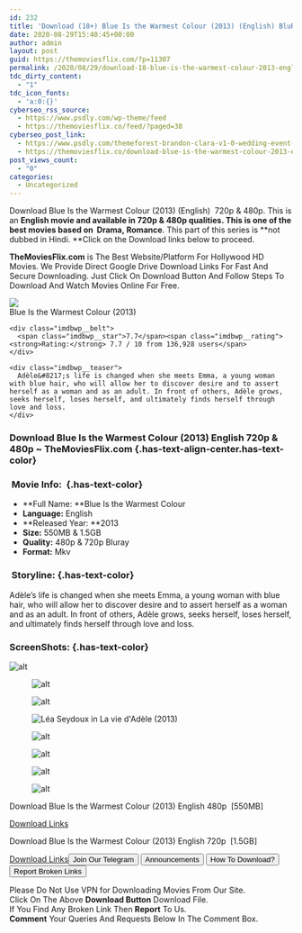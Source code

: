 ```yaml
---
id: 232
title: 'Download (18+) Blue Is the Warmest Colour (2013) (English) BluRay 480p [550MB] || 720p [1.5GB]'
date: 2020-08-29T15:40:45+00:00
author: admin
layout: post
guid: https://themoviesflix.com/?p=11307
permalink: /2020/08/29/download-18-blue-is-the-warmest-colour-2013-english-bluray-480p-550mb-720p-1-5gb/
tdc_dirty_content:
  - "1"
tdc_icon_fonts:
  - 'a:0:{}'
cyberseo_rss_source:
  - https://www.psdly.com/wp-theme/feed
  - https://themoviesflix.co/feed/?paged=38
cyberseo_post_link:
  - https://www.psdly.com/themeforest-brandon-clara-v1-0-wedding-event-invitation-elementor-template-kit-28382661
  - https://themoviesflix.co/download-blue-is-the-warmest-colour-2013-english-480p-720p/
post_views_count:
  - "0"
categories:
  - Uncategorized
---
```

Download Blue Is the Warmest Colour (2013) (English)&nbsp;&nbsp;720p&nbsp;&&nbsp;480p. This is an ****English movie and available in&nbsp;720p&nbsp;&&nbsp;480p&nbsp;qualities. This is one of the best movies based on**&nbsp;&nbsp;Drama,&nbsp;Romance**. This part of this series is&nbsp;**not dubbed in&nbsp;Hindi.&nbsp;**Click on the Download links below to proceed.

**TheMoviesFlix.com**&nbsp;is The Best Website/Platform For Hollywood HD Movies. We Provide Direct Google Drive Download Links For Fast And Secure Downloading. Just Click On Download Button And Follow Steps To Download And Watch Movies Online For Free.

<div class="imdbwp imdbwp--movie dark">
  <div class="imdbwp__thumb">
    <a class="imdbwp__link" target="_blank" title="Blue Is the Warmest Colour" href="https://www.imdb.com/title/tt2278871/" rel="nofollow noopener noreferrer"><img class="imdbwp__img" src="https://m.media-amazon.com/images/M/MV5BMTQ5NTg5ODk4OV5BMl5BanBnXkFtZTgwODc4MTMzMDE@._V1_SX300.jpg" /></a>
  </div>
  
  <div class="imdbwp__content">
    <div class="imdbwp__header">
      <span class="imdbwp__title">Blue Is the Warmest Colour</span> (2013)
    </div>
    
    <div class="imdbwp__belt">
      <span class="imdbwp__star">7.7</span><span class="imdbwp__rating"><strong>Rating:</strong> 7.7 / 10 from 136,928 users</span>
    </div>
    
    <div class="imdbwp__teaser">
      Adèle&#8217;s life is changed when she meets Emma, a young woman with blue hair, who will allow her to discover desire and to assert herself as a woman and as an adult. In front of others, Adèle grows, seeks herself, loses herself, and ultimately finds herself through love and loss.
    </div>
  </div>
</div>

### Download Blue Is the Warmest Colour (2013) English 720p & 480p ~ TheMoviesFlix.com {.has-text-align-center.has-text-color}

### &nbsp;Movie Info:&nbsp; {.has-text-color}

  * **Full Name:&nbsp;**Blue Is the Warmest Colour
  * **Language:**&nbsp;English
  * **Released Year:&nbsp;**2013
  * **Size:** 550MB & 1.5GB
  * **Quality:**&nbsp;480p & 720p Bluray
  * **Format:**&nbsp;Mkv

### &nbsp;Storyline: {.has-text-color}

Adèle’s life is changed when she meets Emma, a young woman with blue hair, who will allow her to discover desire and to assert herself as a woman and as an adult. In front of others, Adèle grows, seeks herself, loses herself, and ultimately finds herself through love and loss.

### ScreenShots: {.has-text-color}<figure class="wp-block-image">

![alt](https://i2.wp.com/i.imgur.com/AltqOR3.jpg?w=825&ssl=1) </figure> <figure class="wp-block-image">![alt](https://i1.wp.com/i.imgur.com/Ii8kcFk.jpg?w=825&ssl=1)</figure> <figure class="wp-block-image">![alt](https://i0.wp.com/i.imgur.com/RA0rMXF.jpg?w=825&ssl=1)</figure> <figure class="wp-block-image">![Léa Seydoux in La vie d'Adèle (2013)](https://m.media-amazon.com/images/M/MV5BODk1OTcwYjctYmQwYy00NmU0LThmMjYtOWIzODk3ZTI2NmNkXkEyXkFqcGdeQXVyMTI3MDk3MzQ@._V1_QL50_.jpg)</figure> <figure class="wp-block-image">![alt](https://i2.wp.com/i.imgur.com/18ImElk.jpg?w=825&ssl=1)</figure> <figure class="wp-block-image">![alt](https://i0.wp.com/i.imgur.com/mCgSsQK.jpg?w=825&ssl=1)</figure> <figure class="wp-block-image">![alt](https://i2.wp.com/i.imgur.com/qpkZC9M.jpg?w=825&ssl=1)</figure> <figure class="wp-block-image">![alt](https://i2.wp.com/i.imgur.com/B41xHd0.jpg?w=825&ssl=1)</figure> 

<p class="has-text-align-center has-text-color has-medium-font-size">
  Download&nbsp;Blue Is the Warmest Colour (2013) English&nbsp;480p&nbsp; [550MB]
</p>

<span class="mb-center maxbutton-3-center"><span class="maxbutton-3-container mb-container"><a class="maxbutton-3 maxbutton maxbutton-post-button" target="_blank" rel="noopener noreferrer" href="https://coinquint.com/a7688/"><span class="mb-text">Download Links</span></a></span></span>

<p class="has-text-align-center has-text-color has-medium-font-size">
  Download&nbsp;Blue Is the Warmest Colour (2013) English&nbsp;720p&nbsp; [1.5GB]
</p>

<span class="mb-center maxbutton-3-center"><span class="maxbutton-3-container mb-container"><a class="maxbutton-3 maxbutton maxbutton-post-button" target="_blank" rel="nofollow noopener noreferrer" href="https://coinquint.com/a7690/"><span class="mb-text">Download Links</span></a></span></span><a href="https://t.me/themoviesflixcom" target="_blank" data-wpel-link="external" rel="nofollow external noopener noreferrer"><button class="button button5">Join Our Telegram</button></a> <a href="https://themoviesflix.co/download-blue-is-the-warmest-colour-2013-english-480p-720p/#" target="_blank" data-wpel-link="external" rel="nofollow external noopener noreferrer"><button class="button button5">Announcements</button></a> <a href="https://themoviesflix.com/how-to-download/" target="_blank" data-wpel-link="external" rel="nofollow external noopener noreferrer"><button class="button button5">How To Download?</button></a> <a href="https://themoviesflix.co/download-blue-is-the-warmest-colour-2013-english-480p-720p/#" target="_blank" data-wpel-link="external" rel="nofollow external noopener noreferrer"><button class="button button5">Report Broken Links</button></a> 

<div class="alert alert-danger">
  Please Do Not Use VPN for Downloading Movies From Our Site.
</div>

<div class="alert alert-success">
  Click On The Above <strong>Download Button</strong> Download File.
</div>

<div class="alert alert-warning">
  If You Find Any Broken Link Then <strong>Report</strong> To Us.
</div>

<div class="alert alert-info">
  <strong>Comment</strong> Your Queries And Requests Below In The Comment Box.
</div>